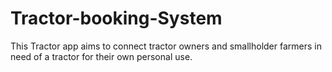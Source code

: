 # Tractor-booking-System
This Tractor app aims to connect tractor owners and smallholder farmers in need of a tractor for their own personal use.
